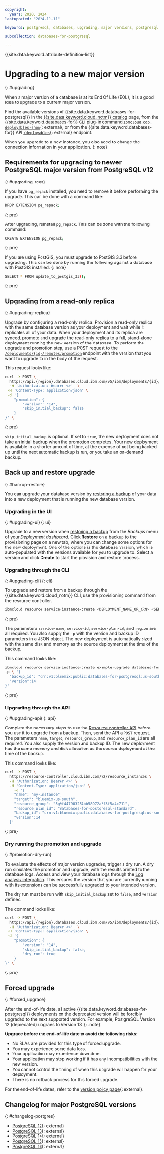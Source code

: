 ```yaml
---
copyright:
  years: 2020, 2024
lastupdated: "2024-11-11"

keyowrds: postgresql, databases, upgrading, major versions, postgresql new deployment, postgresql database version, postgresql major version

subcollection: databases-for-postgresql

---
```


{{site.data.keyword.attribute-definition-list}}

# Upgrading to a new major version
{: #upgrading}

When a major version of a database is at its End Of Life (EOL), it is a good idea to upgrade to a current major version. 

Find the available versions of {{site.data.keyword.databases-for-postgresql}} in the [{{site.data.keyword.cloud_notm}} catalog](https://cloud.ibm.com/catalog/databases-for-postgresql) page, from the {{site.data.keyword.databases-for}} CLI plug-in command [`ibmcloud cdb deployables-show`](/docs/databases-cli-plugin?topic=databases-cli-plugin-cdb-reference#deployables-show){: external}, or from the {{site.data.keyword.databases-for}} API [`/deployables`](/apidocs/cloud-databases-api/cloud-databases-api-v5#listdeployables){: external} endpoint.

When you upgrade to a new instance, you also need to change the connection information in your application.
{: note}

## Requirements for upgrading to newer PostgreSQL major version from PostgreSQL v12 
{: #upgrading-reqs}

If you have `pg_repack` installed, you need to remove it before performing the upgrade. This can be done with a command like:

```sh
DROP EXTENSION pg_repack; 
```
{: pre}

After upgrading, reinstall `pg_repack`. This can be done with the following command:

```sh
CREATE EXTENSION pg_repack;
```
{: pre}

If you are using PostGIS, you must upgrade to PostGIS 3.3 before upgrading. This can be done by running the following against a database with PostGIS installed.
{: note}

```sh
SELECT * FROM update_to_postgis_33();
```
{: pre}


## Upgrading from a read-only replica
{: #upgrading-replica}

Upgrade by [configuring a read-only replica](/docs/databases-for-postgresql?topic=databases-for-postgresql-read-only-replicas). Provision a read-only replica with the same database version as your deployment and wait while it replicates all of your data. When your deployment and its replica are synced, promote and upgrade the read-only replica to a full, stand-alone deployment running the new version of the database. To perform the upgrade and promotion step, use a POST request to the [`/deployments/{id}/remotes/promotion`](/apidocs/cloud-databases-api/cloud-databases-api-v5#promotereadonlyreplica) endpoint with the version that you want to upgrade to in the body of the request. 

This request looks like:

```sh
curl -X POST \
  https://api.{region}.databases.cloud.ibm.com/v5/ibm/deployments/{id}/remotes/promotion \
  -H 'Authorization: Bearer <>'  \
 -H 'Content-Type: application/json' \
 -d '{
    "promotion": {
        "version": "14",
        "skip_initial_backup": false
    }
}' \
```
{: pre}

`skip_initial_backup` is optional. If set to `true`, the new deployment does not take an initial backup when the promotion completes. Your new deployment is available in a shorter amount of time, at the expense of not being backed up until the next automatic backup is run, or you take an on-demand backup.

## Back up and restore upgrade
{: #backup-restore}

You can upgrade your database version by [restoring a backup](/docs/cloud-databases?topic=cloud-databases-dashboard-backups&interface=ui#restore-backup-ui) of your data into a new deployment that is running the new database version.

### Upgrading in the UI
{: #upgrading-ui}
{: ui}

Upgrade to a new version when [restoring a backup](/docs/cloud-databases?topic=cloud-databases-dashboard-backups&interface=ui#restore-backup-ui) from the _Backups_ menu of your _Deployment dashboard_. Click **Restore** on a backup to the provisioning page on a new tab, where you can change some options for the new deployment. One of the options is the database version, which is auto-populated with the versions available for you to upgrade to. Select a version and click **Create** to start the provision and restore process.

### Upgrading through the CLI
{: #upgrading-cli}
{: cli}

To upgrade and restore from a backup through the {{site.data.keyword.cloud_notm}} CLI, use the provisioning command from the resource controller.

```sh
ibmcloud resource service-instance-create <DEPLOYMENT_NAME_OR_CRN> <SERVICE_ID> <SERVICE_PLAN_ID> <REGION>
```
{: pre}

The parameters `service-name`, `service-id`, `service-plan-id`, and `region` are all required. You also supply the `-p` with the version and backup ID parameters in a JSON object. The new deployment is automatically sized with the same disk and memory as the source deployment at the time of the backup.

This command looks like:

```sh
ibmcloud resource service-instance-create example-upgrade databases-for-postgresql standard us-south \
-p \ '{
  "backup_id": "crn:v1:bluemix:public:databases-for-postgresql:us-south:a/54e8ffe85dcedf470db5b5ee6ac4a8d8:1b8f53db-fc2d-4e24-8470-f82b15c71717:backup:06392e97-df90-46d8-98e8-cb67e9e0a8e6",
  "version":14
}'
```
{: pre}

### Upgrading through the API
{: #upgrading-api}
{: api}

Complete the necessary steps to use the [Resource controller API](/docs/databases-for-postgresql?topic=databases-for-postgresql-provisioning&interface=api#provision-controller-api) before you use it to upgrade from a backup. Then, send the API a `POST` request. The parameters `name`, `target`, `resource_group`, and `resource_plan_id` are all required. You also supply the version and backup ID. The new deployment has the same memory and disk allocation as the source deployment at the time of the backup. 

This command looks like:

```sh
curl -X POST \
  https://resource-controller.cloud.ibm.com/v2/resource_instances \
  -H 'Authorization: Bearer <>' \
  -H 'Content-Type: application/json' \
    -d '{
    "name": "my-instance",
    "target": "bluemix-us-south",
    "resource_group": "5g9f447903254bb58972a2f3f5a4c711",
    "resource_plan_id": "databases-for-postgresql-standard",
    "backup_id": "crn:v1:bluemix:public:databases-for-postgresql:us-south:a/54e8ffe85dcedf470db5b5ee6ac4a8d8:1b8f53db-fc2d-4e24-8470-f82b15c71717:backup:06392e97-df90-46d8-98e8-cb67e9e0a8e6",
    "version":14
  }'
```
{: pre}

### Dry running the promotion and upgrade
{: #promotion-dry-run}

To evaluate the effects of major version upgrades, trigger a dry run. A dry run simulates the promotion and upgrade, with the results printed to the database logs. Access and view your database logs through the [Log analysis integration](/docs/cloud-databases?topic=cloud-databases-logging). This ensures the version that you are currently running with its extensions can be successfully upgraded to your intended version.

The dry run must be run with `skip_initial_backup` set to `false`, and `version` defined.

The command looks like:

```sh
curl -X POST \
  https://api.{region}.databases.cloud.ibm.com/v5/ibm/deployments/{id}/remotes/promotion \
  -H 'Authorization: Bearer <>'  \
 -H 'Content-Type: application/json' \
 -d '{
    "promotion": {
        "version": "14",
        "skip_initial_backup": false,
        "dry_run": true
    }
}' \
```
{: pre}

## Forced upgrade
{: #forced_upgrade}

After the end-of-life date, all active {{site.data.keyword.databases-for-postgresql}} deployments on the deprecated version will be forcibly upgraded to the next supported version. For example, PostgreSQL Version 12 (deprecated) upgraes to Version 13.
{: .note}

**Upgrade before the end-of-life date to avoid the following risks:**

- No SLAs are provided for this type of forced upgrade.
- You may experience some data loss.
- Your application may experience downtime.
- Your application may stop working if it has any incompatibilities with the new version.
- You cannot control the timing of when this upgrade will happen for your deployment.
- There is no rollback process for this forced upgrade.

For the end-of-life dates, refer to the [version policy page](https://cloud.ibm.com/docs/cloud-databases?topic=cloud-databases-versioning-policy ){: external}.

## Changelog for major PostgreSQL versions
{: #changelog-postgres}

- [PostgreSQL 12](https://www.postgresql.org/docs/current/release-12.html){: external}
- [PostgreSQL 13](https://www.postgresql.org/docs/13/release-13.html){: external}
- [PostgreSQL 14](https://www.postgresql.org/docs/14/release-14.html){: external}
- [PostgreSQL 15](https://www.postgresql.org/docs/release/15.0/){: external}
- [PostgreSQL 16](https://www.postgresql.org/docs/release/16.0/){: external}
